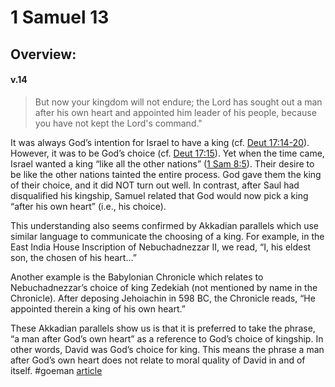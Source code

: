 # 1 Samuel 13

## Overview:


#### v.14
>But now your kingdom will not endure; the Lord has sought out a man after his own heart and appointed him leader of his people, because you have not kept the Lord's command."

It was always God’s intention for Israel to have a king (cf. [Deut 17:14-20](https://biblia.com/bible/esv/Deut%2017.14-20)). However, it was to be God’s choice (cf. [Deut 17:15](https://biblia.com/bible/esv/Deut%2017.15)). Yet when the time came, Israel wanted a king “like all the other nations” ([1 Sam 8:5](https://biblia.com/bible/esv/1%20Sam%208.5)). Their desire to be like the other nations tainted the entire process. God gave them the king of their choice, and it did NOT turn out well. In contrast, after Saul had disqualified his kingship, Samuel related that God would now pick a king “after his own heart” (i.e., his choice).

This understanding also seems confirmed by Akkadian parallels which use similar language to communicate the choosing of a king. For example, in the East India House Inscription of Nebuchadnezzar II, we read, “I, his eldest son, the chosen of his heart…”

Another example is the Babylonian Chronicle which relates to Nebuchadnezzar’s choice of king Zedekiah (not mentioned by name in the Chronicle). After deposing Jehoiachin in 598 BC, the Chronicle reads, “He appointed therein a king of his own heart.”

These Akkadian parallels show us is that it is preferred to take the phrase, “a man after God’s own heart” as a reference to God’s choice of kingship. In other words, David was God’s choice for king. This means the phrase a man after God’s own heart does not relate to moral quality of David in and of itself.
#goeman [article](https://petergoeman.com/david-as-a-man-after-gods-own-heart-1-samuel-1314/)



